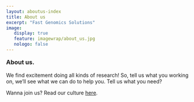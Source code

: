 ```yaml
---
layout: aboutus-index
title: About us
excerpt: "Fast Genomics Solutions"
image:
   display: true
   feature: imagewrap/about_us.jpg
   nologo: false
---
```


<h3 style="margin-top: 1em;">About us.</h3>

We find excitement doing all kinds of research! So, tell us what you working on, we’ll see what we can do to help you. Tell us what you need?

Wanna join us? Read our culture [here](/culture).